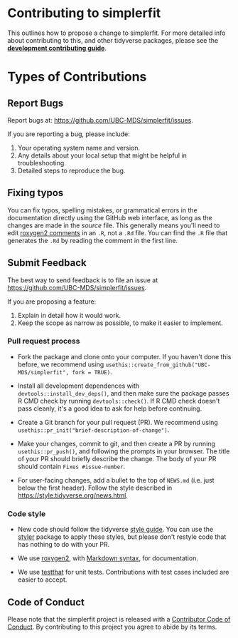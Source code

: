 # Contributing to simplerfit

This outlines how to propose a change to simplerfit. 
For more detailed info about contributing to this, and other tidyverse packages, please see the
[**development contributing guide**](https://rstd.io/tidy-contrib). 

# Types of Contributions

## Report Bugs
Report bugs at: https://github.com/UBC-MDS/simplerfit/issues.

If you are reporting a bug, please include:
1. Your operating system name and version.
2. Any details about your local setup that might be helpful in troubleshooting.
3. Detailed steps to reproduce the bug.

## Fixing typos

You can fix typos, spelling mistakes, or grammatical errors in the documentation directly using the GitHub web interface, as long as the changes are made in the _source_ file. 
This generally means you'll need to edit [roxygen2 comments](https://roxygen2.r-lib.org/articles/roxygen2.html) in an `.R`, not a `.Rd` file. 
You can find the `.R` file that generates the `.Rd` by reading the comment in the first line.

## Submit Feedback

The best way to send feedback is to file an issue at https://github.com/UBC-MDS/simplerfit/issues.

If you are proposing a feature:
1. Explain in detail how it would work.
2. Keep the scope as narrow as possible, to make it easier to implement.

### Pull request process

*   Fork the package and clone onto your computer. If you haven't done this before, we recommend using `usethis::create_from_github("UBC-MDS/simplerfit", fork = TRUE)`.

*   Install all development dependences with `devtools::install_dev_deps()`, and then make sure the package passes R CMD check by running `devtools::check()`. 
    If R CMD check doesn't pass cleanly, it's a good idea to ask for help before continuing. 
*   Create a Git branch for your pull request (PR). We recommend using `usethis::pr_init("brief-description-of-change")`.

*   Make your changes, commit to git, and then create a PR by running `usethis::pr_push()`, and following the prompts in your browser.
    The title of your PR should briefly describe the change.
    The body of your PR should contain `Fixes #issue-number`.

*  For user-facing changes, add a bullet to the top of `NEWS.md` (i.e. just below the first header). Follow the style described in <https://style.tidyverse.org/news.html>.

### Code style

*   New code should follow the tidyverse [style guide](https://style.tidyverse.org). 
    You can use the [styler](https://CRAN.R-project.org/package=styler) package to apply these styles, but please don't restyle code that has nothing to do with your PR.  

*  We use [roxygen2](https://cran.r-project.org/package=roxygen2), with [Markdown syntax](https://cran.r-project.org/web/packages/roxygen2/vignettes/rd-formatting.html), for documentation.  

*  We use [testthat](https://cran.r-project.org/package=testthat) for unit tests. 
   Contributions with test cases included are easier to accept.  

## Code of Conduct

Please note that the simplerfit project is released with a
[Contributor Code of Conduct](https://github.com/UBC-MDS/simplerfit/blob/main/.github/CONTRIBUTING.md). By contributing to this
project you agree to abide by its terms.
